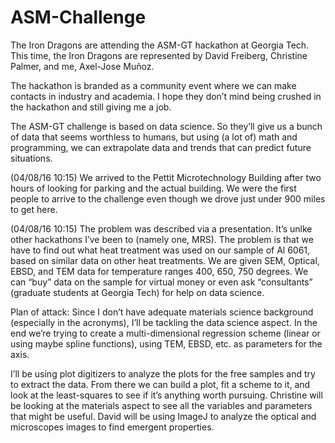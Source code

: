# ASM-Challenge

The Iron Dragons are attending the ASM-GT hackathon at Georgia Tech. This time, the Iron Dragons are represented by David Freiberg, Christine Palmer, and me, Axel-Jose Muñoz.

The hackathon is branded as a community event where we can make contacts in industry and academia. I hope they don’t mind being crushed in the hackathon and still giving me a job.

The ASM-GT challenge is based on data science. So they’ll give us a bunch of data that seems worthless to humans, but using (a lot of) math and programming, we can extrapolate data and trends that can predict future situations.

(04/08/16 10:15) We arrived to the Pettit Microtechnology Building after two hours of looking for parking and the actual building. We were the first people to arrive to the challenge even though we drove just under 900 miles to get here.

(04/08/16 10:15) The problem was described via a presentation. It’s unlke other hackathons I’ve been to (namely one, MRS). The problem is that we have to find out what heat treatment was used on our sample of Al 6061, based on similar data on other heat treatments. We are given SEM, Optical, EBSD, and TEM data for temperature ranges 400, 650, 750 degrees. We can “buy” data on the sample for virtual money or even ask “consultants” (graduate students at Georgia Tech) for help on data science.

 

Plan of attack: Since I don’t have adequate materials science background (especially in the acronyms), I’ll be tackling the data science aspect. In the end we’re trying to create a multi-dimensional regression scheme (linear or using maybe spline functions),  using TEM, EBSD, etc. as parameters for the axis.

I’ll be using plot digitizers to analyze the plots for the free samples and try to extract the data. From there we can build a plot, fit a scheme to it, and look at the least-squares to see if it’s anything worth pursuing. Christine will be looking at the materials aspect to see all the variables and parameters that might be useful. David will be using ImageJ to analyze the optical and microscopes images to find emergent properties.

